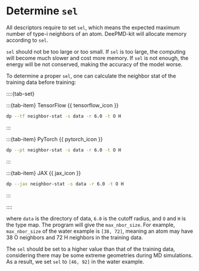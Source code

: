# Determine `sel`

All descriptors require to set `sel`, which means the expected maximum number of type-i neighbors of an atom. DeePMD-kit will allocate memory according to `sel`.

`sel` should not be too large or too small. If `sel` is too large, the computing will become much slower and cost more memory. If `sel` is not enough, the energy will be not conserved, making the accuracy of the model worse.

To determine a proper `sel`, one can calculate the neighbor stat of the training data before training:

::::{tab-set}

:::{tab-item} TensorFlow {{ tensorflow_icon }}

```sh
dp --tf neighbor-stat -s data -r 6.0 -t O H
```

:::

:::{tab-item} PyTorch {{ pytorch_icon }}

```sh
dp --pt neighbor-stat -s data -r 6.0 -t O H
```

:::

:::{tab-item} JAX {{ jax_icon }}

```sh
dp --jax neighbor-stat -s data -r 6.0 -t O H
```

:::

::::

where `data` is the directory of data, `6.0` is the cutoff radius, and `O` and `H` is the type map. The program will give the `max_nbor_size`. For example, `max_nbor_size` of the water example is `[38, 72]`, meaning an atom may have 38 O neighbors and 72 H neighbors in the training data.

The `sel` should be set to a higher value than that of the training data, considering there may be some extreme geometries during MD simulations. As a result, we set `sel` to `[46, 92]` in the water example.
